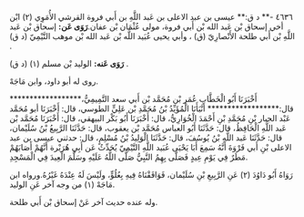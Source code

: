 ٤٦٣٦ -** د ق:** عيسى بن عبد الاعلى بن عَبد اللَّهِ بن أَبي فروة القرشي الأُمَوِي (٢) ابْن أخي إسحاق بْن عَبد الله بْن أَبي فروة، مولى عُثْمَان بْن عفان.**رَوَى عَن:** إسحاق بْن عَبد اللَّهِ بْن أَبي طلحة الأَنْصارِيّ (ق) ، وأبي يحيى عُبَيد اللَّه بْن عَبد الله بْن موهب التَّيْمِيّ (د ق) .

**رَوَى عَنه:** الوليد بْن مسلم (١) (د ق) .

روى له أبو داود، وابن مَاجَهْ.

أَخْبَرَنَا أَبُو الْخَطَّابِ عُمَر بْن مُحَمَّد بْن أَبي سعد التَّمِيمِيُّ،****************** قال:****************** أَنْبَأَنَا الْمُؤَيِّدُ بْنُ مُحَمَّدِ بْن عَلِيٍّ الطوسي، قال: أَخْبَرَنَا أبو مُحَمَّد عَبْد الجبار بْنِ مُحَمَّدِ بْنِ أَحْمَدَ الْخُوَارِيُّ، قال: أَخْبَرَنَا أَبُو بَكْر البيهقي، قال: أَخْبَرَنَا مُحَمَّد بْن عَبد اللَّهِ الْحَافِظُ، قال: حَدَّثَنَا أَبُو العباس مُحَمَّد بْن يعقوب، قال: حَدَّثَنَا الرَّبِيعُ بْنُ سُلَيْمان، قال: حَدَّثَنَا عَبد اللَّهِ بْنُ يُوسُفَ، قال: حَدَّثَنَا الْوَلِيدُ بْنُ مُسْلِمٍ، قال: حدثني عيسى بن عبد الاعلى بْنِ أَبي فَرْوَةَ أَنَّهُ سَمِعَ أَبَا يَحْيَى عُبَيد اللَّهِ التَّيْمِيّ يُحَدِّثُ عَن أَبِي هُرَيْرة أَنَّهُمْ أَصَابَهُمْ مَطَرٌ فِي يَوْمِ عِيدٍ فَصَلَّى بِهِمُ النَّبِيُّ صَلَّى اللَّهُ عَلَيْهِ وسَلَّمَ الْعِيدَ فِي الْمَسْجِدِ.

رَوَاهُ أَبُو دَاوُدَ (٢) عَنِ الرَّبِيعِ بْنِ سُلَيْمان، فَوَافَقْنَاهُ فِيهِ بِعُلُوٍّ، ولَيْسَ لَهُ عِنْدَهُ غَيْرُهُ.ورواه ابن مَاجَهْ (١) من وجه آخر عَنِ الوليد.

وله عنده حديث آخر عَنْ إسحاق بْن أَبي طلحة.